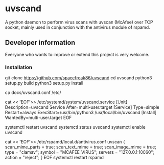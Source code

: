 # uvscand
A python daemon to perform virus scans with uvscan (McAfee) over TCP socket, mainly used in conjunction with the antivirus module of rspamd.

## Developer information
Everyone who wants to improve or extend this project is very welcome.

### Installation
git clone https://github.com/spacefreak86/uvscand
cd uvscand
python3 setup.py build
python3 setup.py install

cp docs/uvscand.conf /etc/

cat << 'EOF'>> /etc/systemd/system/uvscand.service
[Unit]
Description=uvscand Service
After=multi-user.target
[Service]
Type=simple
Restart=always
ExecStart=/usr/bin/python3 /usr/local/bin/uvscand
[Install]
WantedBy=multi-user.target
EOF

systemctl restart uvscand
systemctl status uvscand
systemctl enable uvscand

cat << 'EOF'>> /etc/rspamd/local.d/antivirus.conf
uvscan {
  scan_mime_parts = true;
  scan_text_mime = true;
  scan_image_mime = true;
  type = "clamav";
  symbol = "MCAFEE_VIRUS";
  servers = "127.0.0.1:10060";
  action = "reject";
}
EOF
systemctl restart rspamd
